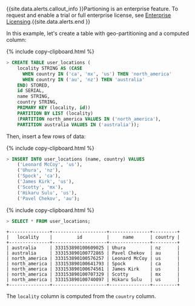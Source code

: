 {{site.data.alerts.callout_info }}Partioning is an enterprise feature. To request and enable a trial or full enterprise license, see <a href="enterprise-licensing.html">Enterprise Licensing</a>.{{site.data.alerts.end }}

In this example, let's create a table with geo-partitioning and a computed column:

{% include copy-clipboard.html %}
~~~ sql
> CREATE TABLE user_locations (
    locality STRING AS (CASE
      WHEN country IN ('ca', 'mx', 'us') THEN 'north_america'
      WHEN country IN ('au', 'nz') THEN 'australia'
    END) STORED,
    id SERIAL,
    name STRING,
    country STRING,
    PRIMARY KEY (locality, id))
    PARTITION BY LIST (locality)
    (PARTITION north_america VALUES IN ('north_america'),
    PARTITION australia VALUES IN ('australia'));
~~~

Then, insert a few rows of data:

{% include copy-clipboard.html %}
~~~ sql
> INSERT INTO user_locations (name, country) VALUES
    ('Leonard McCoy', 'us'),
    ('Uhura', 'nz'),
    ('Spock', 'ca'),
    ('James Kirk', 'us'),
    ('Scotty', 'mx'),
    ('Hikaru Sulu', 'us'),
    ('Pavel Chekov', 'au');
~~~

{% include copy-clipboard.html %}
~~~ sql
> SELECT * FROM user_locations;
~~~
~~~
+---------------+--------------------+---------------+---------+
|   locality    |         id         |     name      | country |
+---------------+--------------------+---------------+---------+
| australia     | 333153890100609025 | Uhura         | nz      |
| australia     | 333153890100772865 | Pavel Chekov  | au      |
| north_america | 333153890100576257 | Leonard McCoy | us      |
| north_america | 333153890100641793 | Spock         | ca      |
| north_america | 333153890100674561 | James Kirk    | us      |
| north_america | 333153890100707329 | Scotty        | mx      |
| north_america | 333153890100740097 | Hikaru Sulu   | us      |
+---------------+--------------------+---------------+---------+
~~~

The `locality` column is computed from the `country` column.
